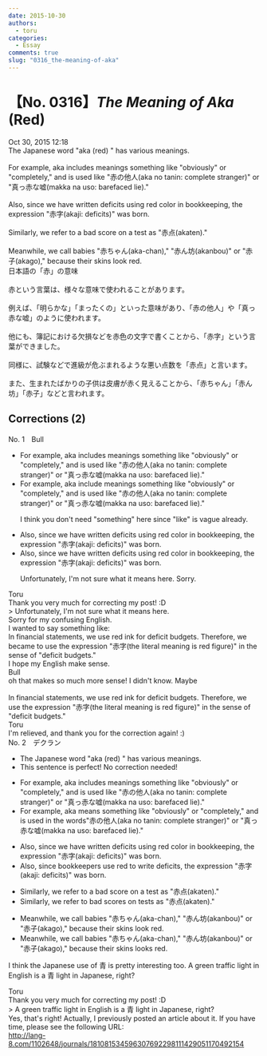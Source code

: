 ```yaml
---
date: 2015-10-30
authors:
  - toru
categories:
  - Essay
comments: true
slug: "0316_the-meaning-of-aka"
---
```


# 【No. 0316】<strong><em>The Meaning of Aka</strong></em> (Red)
<div class="date">Oct 30, 2015 12:18</div>
<div id="post"><div id="body_show_ori">
The Japanese word "aka (red) " has various meanings.<br/><br/>For example, aka includes meanings something like "obviously" or "completely," and is used like "赤の他人(aka no tanin: complete stranger)" or "真っ赤な嘘(makka na uso: barefaced lie)."<br/><br/>Also, since we have written deficits using red color in bookkeeping, the expression "赤字(akaji: deficits)" was born.<br/><br/>Similarly, we refer to a bad score on a test as "赤点(akaten)."<br/><br/>Meanwhile, we call babies "赤ちゃん(aka-chan)," "赤ん坊(akanbou)" or "赤子(akago)," because their skins look red.
</div></div>

<!-- more -->

<div id="post_ja"><div id="body_show_mo">
日本語の「赤」の意味<br/><br/>赤という言葉は、様々な意味で使われることがあります。<br/><br/>例えば、「明らかな」「まったくの」といった意味があり、「赤の他人」や「真っ赤な嘘」のように使われます。<br/><br/>他にも、簿記における欠損などを赤色の文字で書くことから、「赤字」という言葉ができました。<br/><br/>同様に、試験などで進級が危ぶまれるような悪い点数を「赤点」と言います。<br/><br/>また、生まれたばかりの子供は皮膚が赤く見えることから、「赤ちゃん」「赤ん坊」「赤子」などと言われます。
</div></div>

## Corrections (2)
<div id="block"><div class="first_name"> No. 1　<span class="just_name">Bull</span></div><div id="block2">
<ul class="correction_field">
<li class="incorrect">For example, aka includes meanings something like "obviously" or "completely," and is used like "赤の他人(aka no tanin: complete stranger)" or "真っ赤な嘘(makka na uso: barefaced lie)."</li>
<li class="corrected correct">
For example, aka include meanings <span class="f_gray"><span class="sline">something</span></span> like "obviously" or "completely," and is used like "赤の他人(aka no tanin: complete stranger)" or "真っ赤な嘘(makka na uso: barefaced lie)."
<p class="correction_comment">I think you don't need "something" here since "like" is vague already.</p>
</li>
</ul>
<ul class="correction_field">
<li class="incorrect">Also, since we have written deficits using red color in bookkeeping, the expression "赤字(akaji: deficits)" was born.</li>
<li class="corrected correct">
Also, since we have written deficits using red color in bookkeeping, the expression "赤字(akaji: deficits)" was born.
<p class="correction_comment">Unfortunately, I'm not sure what it means here. Sorry.</p>
</li>
</ul>
</div><div class="name"><span class="just_name">Toru</span><br>
Thank you very much for correcting my post! :D<br/>&gt; Unfortunately, I'm not sure what it means here.<br/>Sorry for my confusing English.<br/>I wanted to say something like:<br/>In financial statements, we use red ink for deficit budgets. Therefore, we became to use the expression "赤字(the literal meaning is red figure)" in the sense of "deficit budgets."<br/>I hope my English make sense.
</div>
<div class="name"><span class="just_name">Bull</span><br>
oh that makes so much more sense! I didn't know. Maybe<br/><br/>In financial statements, we use red ink for deficit budgets. Therefore, we use the expression "赤字(the literal meaning is red figure)" in the sense of "deficit budgets."
</div>
<div class="name"><span class="just_name">Toru</span><br>
I'm relieved, and thank you for the correction again! :)
</div>
</div>
<div id="block"><div class="first_name"> No. 2　<span class="just_name">デクラン</span></div><div id="block2">
<ul class="correction_field">
<li class="incorrect">The Japanese word "aka (red) " has various meanings.</li>
<li class="corrected perfect">This sentence is perfect! No correction needed!</li>
</ul>
<ul class="correction_field">
<li class="incorrect">For example, aka includes meanings something like "obviously" or "completely," and is used like "赤の他人(aka no tanin: complete stranger)" or "真っ赤な嘘(makka na uso: barefaced lie)."</li>
<li class="corrected correct">
For example, aka <span class="f_red">means</span> something like "obviously" or "completely," and is used <span class="f_blue">in the words</span>"赤の他人(aka no tanin: complete stranger)" or "真っ赤な嘘(makka na uso: barefaced lie)."
</li>
</ul>
<ul class="correction_field">
<li class="incorrect">Also, since we have written deficits using red color in bookkeeping, the expression "赤字(akaji: deficits)" was born.</li>
<li class="corrected correct">
Also, since <span class="f_blue">bookkeepers use red to write deficits</span>, the expression "赤字(akaji: deficits)" was born.
</li>
</ul>
<ul class="correction_field">
<li class="incorrect">Similarly, we refer to a bad score on a test as "赤点(akaten)."</li>
<li class="corrected correct">
Similarly, we refer to <span class="f_blue">bad scores on tests</span> as "赤点(akaten)."
</li>
</ul>
<ul class="correction_field">
<li class="incorrect">Meanwhile, we call babies "赤ちゃん(aka-chan)," "赤ん坊(akanbou)" or "赤子(akago)," because their skins look red.</li>
<li class="corrected correct">
Meanwhile, we call babies "赤ちゃん(aka-chan)," "赤ん坊(akanbou)" or "赤子(akago)," because their skin<span class="sline">s</span> look<span class="f_red">s</span> red.
</li>
</ul>
<p class="comment_small">
 I think the Japanese use of 青 is pretty interesting too. A green traffic light in English is a 青 light in Japanese, right?
</p>

</div><div class="name"><span class="just_name">Toru</span><br>
Thank you very much for correcting my post! :D<br/>&gt; A green traffic light in English is a 青 light in Japanese, right?<br/>Yes, that's right! Actually, I previously posted an article about it. If you have time, please see the following URL:<br/><a href="http://lang-8.com/1102648/journals/181081534596307692298111429051170492154" target="_blank">http://lang-8.com/1102648/journals/181081534596307692298111429051170492154</a>
</div>
</div>
